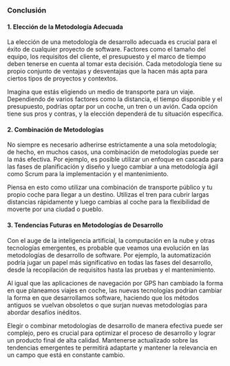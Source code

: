 ### Conclusión

#### 1. Elección de la Metodología Adecuada

La elección de una metodología de desarrollo adecuada es crucial para el éxito de cualquier proyecto de software. Factores como el tamaño del equipo, los requisitos del cliente, el presupuesto y el marco de tiempo deben tenerse en cuenta al tomar esta decisión. Cada metodología tiene su propio conjunto de ventajas y desventajas que la hacen más apta para ciertos tipos de proyectos y contextos.

Imagina que estás eligiendo un medio de transporte para un viaje. Dependiendo de varios factores como la distancia, el tiempo disponible y el presupuesto, podrías optar por un coche, un tren o un avión. Cada opción tiene sus pros y contras, y la elección dependerá de tu situación específica.

#### 2. Combinación de Metodologías

No siempre es necesario adherirse estrictamente a una sola metodología; de hecho, en muchos casos, una combinación de metodologías puede ser la más efectiva. Por ejemplo, es posible utilizar un enfoque en cascada para las fases de planificación y diseño y luego cambiar a una metodología ágil como Scrum para la implementación y el mantenimiento.

Piensa en esto como utilizar una combinación de transporte público y tu propio coche para llegar a un destino. Utilizas el tren para cubrir largas distancias rápidamente y luego cambias al coche para la flexibilidad de moverte por una ciudad o pueblo.

#### 3. Tendencias Futuras en Metodologías de Desarrollo

Con el auge de la inteligencia artificial, la computación en la nube y otras tecnologías emergentes, es probable que veamos una evolución en las metodologías de desarrollo de software. Por ejemplo, la automatización podría jugar un papel más significativo en todas las fases del desarrollo, desde la recopilación de requisitos hasta las pruebas y el mantenimiento.

Al igual que las aplicaciones de navegación por GPS han cambiado la forma en que planeamos viajes en coche, las nuevas tecnologías podrían cambiar la forma en que desarrollamos software, haciendo que los métodos antiguos se vuelvan obsoletos o que surjan nuevas metodologías para abordar desafíos inéditos.

Elegir o combinar metodologías de desarrollo de manera efectiva puede ser complejo, pero es crucial para optimizar el proceso de desarrollo y lograr un producto final de alta calidad. Mantenerse actualizado sobre las tendencias emergentes te permitirá adaptarte y mantener la relevancia en un campo que está en constante cambio.